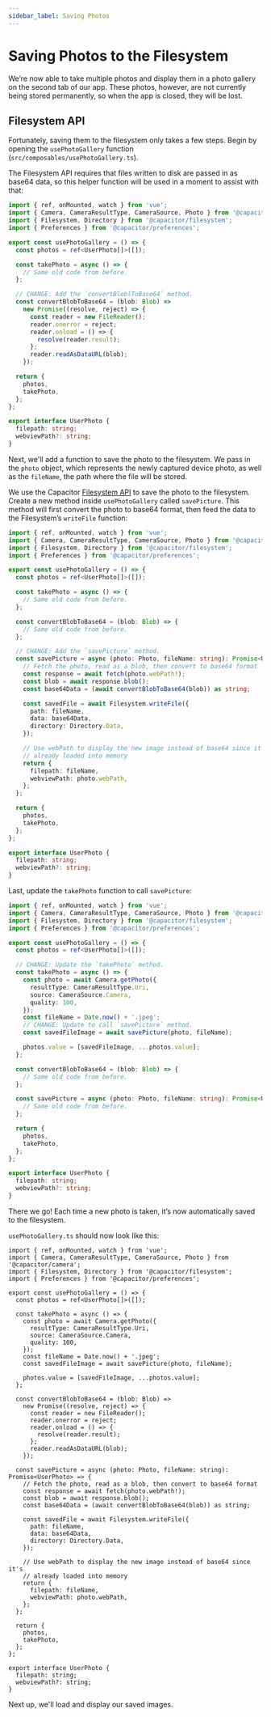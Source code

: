 ```yaml
---
sidebar_label: Saving Photos
---
```


# Saving Photos to the Filesystem

We’re now able to take multiple photos and display them in a photo gallery on the second tab of our app. These photos, however, are not currently being stored permanently, so when the app is closed, they will be lost.

## Filesystem API

Fortunately, saving them to the filesystem only takes a few steps. Begin by opening the `usePhotoGallery` function (`src/composables/usePhotoGallery.ts`).

The Filesystem API requires that files written to disk are passed in as base64 data, so this helper function will be used in a moment to assist with that:

```typescript
import { ref, onMounted, watch } from 'vue';
import { Camera, CameraResultType, CameraSource, Photo } from '@capacitor/camera';
import { Filesystem, Directory } from '@capacitor/filesystem';
import { Preferences } from '@capacitor/preferences';

export const usePhotoGallery = () => {
  const photos = ref<UserPhoto[]>([]);

  const takePhoto = async () => {
    // Same old code from before.
  };

  // CHANGE: Add the `convertBloblToBase64` method.
  const convertBlobToBase64 = (blob: Blob) =>
    new Promise((resolve, reject) => {
      const reader = new FileReader();
      reader.onerror = reject;
      reader.onload = () => {
        resolve(reader.result);
      };
      reader.readAsDataURL(blob);
    });

  return {
    photos,
    takePhoto,
  };
};

export interface UserPhoto {
  filepath: string;
  webviewPath?: string;
}
```

Next, we'll add a function to save the photo to the filesystem. We pass in the `photo` object, which represents the newly captured device photo, as well as the `fileName`, the path where the file will be stored.

We use the Capacitor [Filesystem API](https://capacitorjs.com/docs/apis/filesystem) to save the photo to the filesystem. Create a new method inside `usePhotoGallery` called `savePicture`. This method will first convert the photo to base64 format, then feed the data to the Filesystem’s `writeFile` function:

```typescript
import { ref, onMounted, watch } from 'vue';
import { Camera, CameraResultType, CameraSource, Photo } from '@capacitor/camera';
import { Filesystem, Directory } from '@capacitor/filesystem';
import { Preferences } from '@capacitor/preferences';

export const usePhotoGallery = () => {
  const photos = ref<UserPhoto[]>([]);

  const takePhoto = async () => {
    // Same old code from before.
  };

  const convertBlobToBase64 = (blob: Blob) => {
    // Same old code from before.
  };

  // CHANGE: Add the `savePicture` method.
  const savePicture = async (photo: Photo, fileName: string): Promise<UserPhoto> => {
    // Fetch the photo, read as a blob, then convert to base64 format
    const response = await fetch(photo.webPath!);
    const blob = await response.blob();
    const base64Data = (await convertBlobToBase64(blob)) as string;

    const savedFile = await Filesystem.writeFile({
      path: fileName,
      data: base64Data,
      directory: Directory.Data,
    });

    // Use webPath to display the new image instead of base64 since it's
    // already loaded into memory
    return {
      filepath: fileName,
      webviewPath: photo.webPath,
    };
  };

  return {
    photos,
    takePhoto,
  };
};

export interface UserPhoto {
  filepath: string;
  webviewPath?: string;
}
```

Last, update the `takePhoto` function to call `savePicture`:

```typescript
import { ref, onMounted, watch } from 'vue';
import { Camera, CameraResultType, CameraSource, Photo } from '@capacitor/camera';
import { Filesystem, Directory } from '@capacitor/filesystem';
import { Preferences } from '@capacitor/preferences';

export const usePhotoGallery = () => {
  const photos = ref<UserPhoto[]>([]);

  // CHANGE: Update the `takePhoto` method.
  const takePhoto = async () => {
    const photo = await Camera.getPhoto({
      resultType: CameraResultType.Uri,
      source: CameraSource.Camera,
      quality: 100,
    });
    const fileName = Date.now() + '.jpeg';
    // CHANGE: Update to call `savePicture` method.
    const savedFileImage = await savePicture(photo, fileName);

    photos.value = [savedFileImage, ...photos.value];
  };

  const convertBlobToBase64 = (blob: Blob) => {
    // Same old code from before.
  };

  const savePicture = async (photo: Photo, fileName: string): Promise<UserPhoto> => {
    // Same old code from before.
  };

  return {
    photos,
    takePhoto,
  };
};

export interface UserPhoto {
  filepath: string;
  webviewPath?: string;
}
```

There we go! Each time a new photo is taken, it’s now automatically saved to the filesystem.

`usePhotoGallery.ts` should now look like this:

```tsx
import { ref, onMounted, watch } from 'vue';
import { Camera, CameraResultType, CameraSource, Photo } from '@capacitor/camera';
import { Filesystem, Directory } from '@capacitor/filesystem';
import { Preferences } from '@capacitor/preferences';

export const usePhotoGallery = () => {
  const photos = ref<UserPhoto[]>([]);

  const takePhoto = async () => {
    const photo = await Camera.getPhoto({
      resultType: CameraResultType.Uri,
      source: CameraSource.Camera,
      quality: 100,
    });
    const fileName = Date.now() + '.jpeg';
    const savedFileImage = await savePicture(photo, fileName);

    photos.value = [savedFileImage, ...photos.value];
  };

  const convertBlobToBase64 = (blob: Blob) =>
    new Promise((resolve, reject) => {
      const reader = new FileReader();
      reader.onerror = reject;
      reader.onload = () => {
        resolve(reader.result);
      };
      reader.readAsDataURL(blob);
    });

  const savePicture = async (photo: Photo, fileName: string): Promise<UserPhoto> => {
    // Fetch the photo, read as a blob, then convert to base64 format
    const response = await fetch(photo.webPath!);
    const blob = await response.blob();
    const base64Data = (await convertBlobToBase64(blob)) as string;

    const savedFile = await Filesystem.writeFile({
      path: fileName,
      data: base64Data,
      directory: Directory.Data,
    });

    // Use webPath to display the new image instead of base64 since it's
    // already loaded into memory
    return {
      filepath: fileName,
      webviewPath: photo.webPath,
    };
  };

  return {
    photos,
    takePhoto,
  };
};

export interface UserPhoto {
  filepath: string;
  webviewPath?: string;
}
```

Next up, we'll load and display our saved images.
